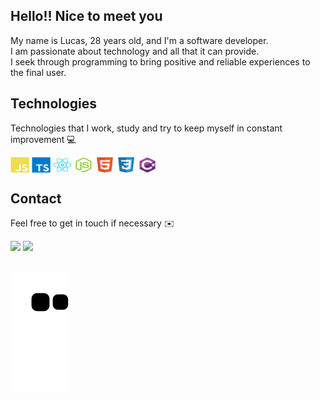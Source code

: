 ## Hello!! Nice to meet you

My name is Lucas, 28 years old, and I'm a software developer.
<br>
I am passionate about technology and all that it can provide.
<br>
I seek through programming to bring positive and reliable experiences to the final user.

## Technologies
Technologies that I work, study and try to keep myself in constant improvement :computer:
<div style="display: inline_block">
  <img align="center" alt="Js" height="25" width="30" src="https://raw.githubusercontent.com/devicons/devicon/master/icons/javascript/javascript-plain.svg">
  <img align="center" alt="Ts" height="25" width="30" src="https://raw.githubusercontent.com/devicons/devicon/master/icons/typescript/typescript-plain.svg">
  <img align="center" alt="React" height="25" width="30" src="https://raw.githubusercontent.com/devicons/devicon/master/icons/react/react-original.svg">
  <img align="center" alt="Node" height="25" width="30" src="https://raw.githubusercontent.com/devicons/devicon/master/icons/nodejs/nodejs-original.svg">
  <img align="center" alt="HTML" height="25" width="30" src="https://raw.githubusercontent.com/devicons/devicon/master/icons/html5/html5-original.svg">
  <img align="center" alt="CSS" height="25" width="30" src="https://raw.githubusercontent.com/devicons/devicon/master/icons/css3/css3-original.svg">
  <img align="center" alt="Csharp" height="25" width="30" src="https://raw.githubusercontent.com/devicons/devicon/master/icons/csharp/csharp-original.svg">
</div>

## Contact
Feel free to get in touch if necessary :envelope:
<div>
  <a href = "mailto:lucas.fmachado19@gmail.com"><img src="https://img.shields.io/badge/-Gmail-%23333?style=for-the-badge&logo=gmail&logoColor=white" target="_blank"></a>
  <a href="https://www.linkedin.com/in/lucas-flores-machado" target="_blank"><img src="https://img.shields.io/badge/-LinkedIn-%230077B5?style=for-the-badge&logo=linkedin&logoColor=white" target="_blank"></a>  
</div>

<br>

![Snake animation](https://github.com/LucasFMachado/LucasFMachado/blob/output/github-contribution-grid-snake.svg)
